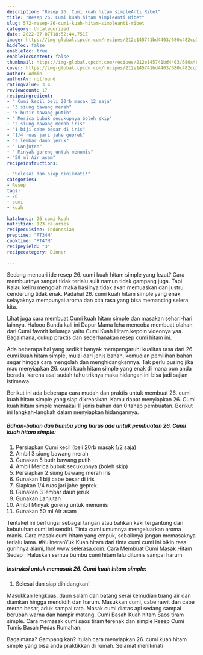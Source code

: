 ```yaml
---
description: "Resep 26. Cumi kuah hitam simpleAnti Ribet"
title: "Resep 26. Cumi kuah hitam simpleAnti Ribet"
slug: 572-resep-26-cumi-kuah-hitam-simpleanti-ribet
category: Uncategorized
date: 2022-07-07T18:52:44.751Z
image: https://img-global.cpcdn.com/recipes/212e145741bd4403/680x482cq70/26-cumi-kuah-hitam-simple-foto-resep-utama.jpg
hideToc: false
enableToc: true
enableTocContent: false
thumbnail: https://img-global.cpcdn.com/recipes/212e145741bd4403/680x482cq70/26-cumi-kuah-hitam-simple-foto-resep-utama.jpg
cover: https://img-global.cpcdn.com/recipes/212e145741bd4403/680x482cq70/26-cumi-kuah-hitam-simple-foto-resep-utama.jpg
author: Admin
authorAv: notfound
ratingvalue: 3.4
reviewcount: 17
recipeingredient:
- " Cumi kecil beli 20rb masak 12 saja"
- "3 siung bawang merah"
- "5 butir bawang putih"
- " Merica bubuk secukupnya boleh skip"
- "2 siung bawang merah iris"
- "1 biji cabe besar di iris"
- "1/4 ruas jari jahe geprek"
- "3 lembar daun jeruk"
- " Lanjutan"
- " Minyak goreng untuk menumis"
- "50 ml Air asam"
recipeinstructions:

- "Selesai dan siap dinikmati!"
categories:
- Resep
tags:
- 26
- cumi
- kuah

katakunci: 26 cumi kuah 
nutrition: 123 calories
recipecuisine: Indonesian
preptime: "PT34M"
cooktime: "PT47M"
recipeyield: "3"
recipecategory: Dinner

---
```



Sedang mencari ide resep 26. cumi kuah hitam simple yang lezat? Cara membuatnya sangat tidak terlalu sulit namun tidak gampang juga. Tapi Kalau keliru mengolah maka hasilnya tidak akan memuaskan dan justru cenderung tidak enak. Padahal 26. cumi kuah hitam simple yang enak selayaknya mempunyai aroma dan cita rasa yang bisa memancing selera kita.


Lihat juga cara membuat Cumi kuah hitam simple dan masakan sehari-hari lainnya. Halooo Bunda kali ini Dapur Mama Icha mencoba membuat olahan dari Cumi favorit keluarga yaitu Cumi Kuah Hitam.kepoin videonya yaa. Bagaimana, cukup praktis dan sederhanakan resep cumi hitam ini.

Ada beberapa hal yang sedikit banyak mempengaruhi kualitas rasa dari 26. cumi kuah hitam simple, mulai dari jenis bahan, kemudian pemilihan bahan segar hingga cara mengolah dan menghidangkannya. Tak perlu pusing jika mau menyiapkan 26. cumi kuah hitam simple yang enak di mana pun anda berada, karena asal sudah tahu triknya maka hidangan ini bisa jadi sajian istimewa.


Berikut ini ada beberapa cara mudah dan praktis untuk membuat 26. cumi kuah hitam simple yang siap dikreasikan. Kamu dapat menyiapkan 26. Cumi kuah hitam simple memakai 11 jenis bahan dan 0 tahap pembuatan. Berikut ini langkah-langkah dalam menyiapkan hidangannya.

<!--inarticleads1-->

##### Bahan-bahan dan bumbu yang harus ada untuk pembuatan 26. Cumi kuah hitam simple:

1. Persiapkan  Cumi kecil (beli 20rb masak 1/2 saja)
1. Ambil 3 siung bawang merah
1. Gunakan 5 butir bawang putih
1. Ambil  Merica bubuk secukupnya (boleh skip)
1. Persiapkan 2 siung bawang merah iris
1. Gunakan 1 biji cabe besar di iris
1. Siapkan 1/4 ruas jari jahe geprek
1. Gunakan 3 lembar daun jeruk
1. Gunakan  Lanjutan
1. Ambil  Minyak goreng untuk menumis
1. Gunakan 50 ml Air asam


Tentakel ini berfungsi sebagai tangan atau bahkan kaki tergantung dari kebutuhan cumi ini sendiri. Tinta cumi umumnya mengeluarkan aroma manis. Cara masak cumi hitam yang empuk, sebaiknya jangan memasaknya terlalu lama. #KulineranYuk Kuah hitam dari tinta cumi cumi ini bikin rasa gurihnya alami, lho! www.selerasa.com. Cara Membuat Cumi Masak Hitam Sedap : Haluskan semua bumbu cumi hitam lalu ditumis sampai harum. 

<!--inarticleads2-->

##### Instruksi untuk memasak 26. Cumi kuah hitam simple:


1. Selesai dan siap dihidangkan!

Masukkan lengkuas, daun salam dan batang serai kemudian tuang air dan diamkan hingga mendidih dan harum. Masukkan cumi, cabe rawit dan cabe merah besar, aduk sampai rata. Masak cumi diatas api sedang sampai berubah warna dan hampir matang. Cumi Basah Kuah hitam Saos tiram simple. Cara memasak cumi saos tiram terenak dan simple Resep Cumi Tumis Basah Pedas Rumahan. 

Bagaimana? Gampang kan? Itulah cara menyiapkan 26. cumi kuah hitam simple yang bisa anda praktikkan di rumah. Selamat menikmati
